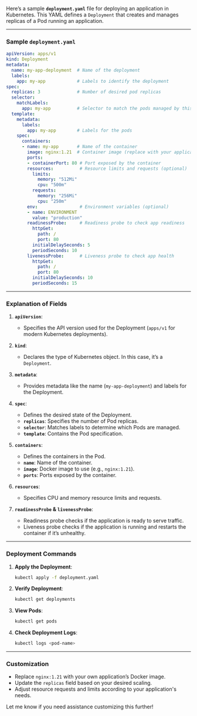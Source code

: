 Here’s a sample **`deployment.yaml`** file for deploying an application in Kubernetes. This YAML defines a `Deployment` that creates and manages replicas of a Pod running an application.

---

### Sample `deployment.yaml`
```yaml
apiVersion: apps/v1
kind: Deployment
metadata:
  name: my-app-deployment  # Name of the deployment
  labels:
    app: my-app            # Labels to identify the deployment
spec:
  replicas: 3              # Number of desired pod replicas
  selector:
    matchLabels:
      app: my-app          # Selector to match the pods managed by this deployment
  template:
    metadata:
      labels:
        app: my-app        # Labels for the pods
    spec:
      containers:
      - name: my-app       # Name of the container
        image: nginx:1.21  # Container image (replace with your application image)
        ports:
        - containerPort: 80 # Port exposed by the container
        resources:          # Resource limits and requests (optional)
          limits:
            memory: "512Mi"
            cpu: "500m"
          requests:
            memory: "256Mi"
            cpu: "250m"
        env:                # Environment variables (optional)
        - name: ENVIRONMENT
          value: "production"
        readinessProbe:     # Readiness probe to check app readiness
          httpGet:
            path: /
            port: 80
          initialDelaySeconds: 5
          periodSeconds: 10
        livenessProbe:      # Liveness probe to check app health
          httpGet:
            path: /
            port: 80
          initialDelaySeconds: 10
          periodSeconds: 15
```

---

### Explanation of Fields
1. **`apiVersion`**:
    - Specifies the API version used for the Deployment (`apps/v1` for modern Kubernetes deployments).

2. **`kind`**:
    - Declares the type of Kubernetes object. In this case, it’s a `Deployment`.

3. **`metadata`**:
    - Provides metadata like the name (`my-app-deployment`) and labels for the Deployment.

4. **`spec`**:
    - Defines the desired state of the Deployment.
    - **`replicas`**: Specifies the number of Pod replicas.
    - **`selector`**: Matches labels to determine which Pods are managed.
    - **`template`**: Contains the Pod specification.

5. **`containers`**:
    - Defines the containers in the Pod.
    - **`name`**: Name of the container.
    - **`image`**: Docker image to use (e.g., `nginx:1.21`).
    - **`ports`**: Ports exposed by the container.

6. **`resources`**:
    - Specifies CPU and memory resource limits and requests.

7. **`readinessProbe` & `livenessProbe`**:
    - Readiness probe checks if the application is ready to serve traffic.
    - Liveness probe checks if the application is running and restarts the container if it’s unhealthy.

---

### Deployment Commands
1. **Apply the Deployment**:
   ```bash
   kubectl apply -f deployment.yaml
   ```

2. **Verify Deployment**:
   ```bash
   kubectl get deployments
   ```

3. **View Pods**:
   ```bash
   kubectl get pods
   ```

4. **Check Deployment Logs**:
   ```bash
   kubectl logs <pod-name>
   ```

---

### Customization
- Replace `nginx:1.21` with your own application’s Docker image.
- Update the `replicas` field based on your desired scaling.
- Adjust resource requests and limits according to your application's needs.

Let me know if you need assistance customizing this further!